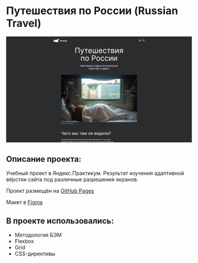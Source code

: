 # Путешествия по России (Russian Travel)

![Скриншот](russian-travel.png)

## Описание проекта:

Учебный проект в Яндекс.Практикум.
Результат изучения адаптивной вёрстки сайта под различные разрешения экранов.

Проект размещён на [GitHub Pages](https://denisshamanskiy.github.io/russian-travel/ "Путешествия по России")

Макет в [Figma](https://www.figma.com/file/5S2WSbEFL6awjVWJ0NWL8Q/Sprint-3_-Russia-_-desktop-mobile?node-id=28503%3A0 "Макет в Figma")

## В проекте использовались:

- Методология БЭМ
- Flexbox
- Grid
- CSS-директивы
